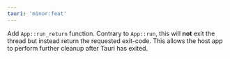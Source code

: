 ```yaml
---
tauri: 'minor:feat'
---
```


Add `App::run_return` function. Contrary to `App::run`, this will **not** exit the thread but instead return the requested exit-code. This allows the host app to perform further cleanup after Tauri has exited.
